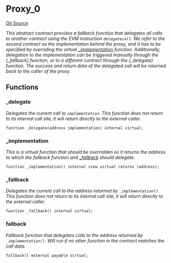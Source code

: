# Proxy_0
[Git Source](https://github.com/metacontract/mc/blob/b874bc295b567a7e9bd6d6c63dfe84df116a2f3a/src/devkit/Flattened.sol)

*This abstract contract provides a fallback function that delegates all calls to another contract using the EVM
instruction `delegatecall`. We refer to the second contract as the _implementation_ behind the proxy, and it has to
be specified by overriding the virtual [_implementation](/src/devkit/Flattened.sol/abstract.Proxy_0.md#_implementation) function.
Additionally, delegation to the implementation can be triggered manually through the {_fallback} function, or to a
different contract through the {_delegate} function.
The success and return data of the delegated call will be returned back to the caller of the proxy.*


## Functions
### _delegate

*Delegates the current call to `implementation`.
This function does not return to its internal call site, it will return directly to the external caller.*


```solidity
function _delegate(address implementation) internal virtual;
```

### _implementation

*This is a virtual function that should be overridden so it returns the address to which the fallback
function and [_fallback](/src/devkit/Flattened.sol/abstract.Proxy_0.md#_fallback) should delegate.*


```solidity
function _implementation() internal view virtual returns (address);
```

### _fallback

*Delegates the current call to the address returned by `_implementation()`.
This function does not return to its internal call site, it will return directly to the external caller.*


```solidity
function _fallback() internal virtual;
```

### fallback

*Fallback function that delegates calls to the address returned by `_implementation()`. Will run if no other
function in the contract matches the call data.*


```solidity
fallback() external payable virtual;
```

